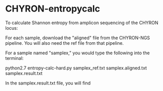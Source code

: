# CHYRON-entropycalc

To calculate Shannon entropy from amplicon sequencing of the CHYRON locus:

For each sample, download the "aligned" file from the CHYRON-NGS pipeline. You will also need the ref file from 
that pipeline.

For a sample named "samplex," you would type the following into the terminal:

python2.7 entropy-calc-hard.py samplex_ref.txt samplex.aligned.txt samplex.result.txt

In the samplex.result.txt file, you will find 
